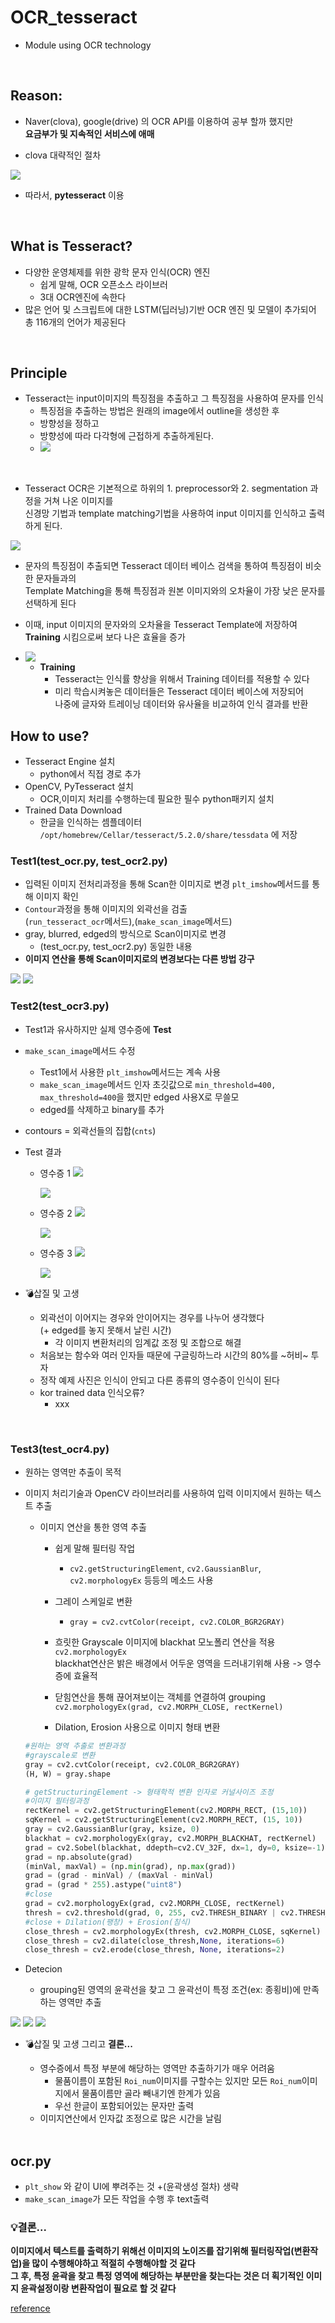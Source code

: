 # OCR_tesseract
- Module using OCR technology

<br/>

## Reason:
- Naver(clova), google(drive) 의 OCR API를 이용하여 공부 할까 했지만
<br> **요금부가 및 지속적인 서비스에 애매**

- clova 대략적인 절차
<img src="imagefile/1.jpeg">

- 따라서, **pytesseract** 이용

<br/>

## What is Tesseract?
- 다양한 운영체제를 위한 광학 문자 인식(OCR) 엔진
  - 쉽게 말해, OCR 오픈소스 라이브러
  - 3대 OCR엔진에 속한다
- 많은 언어 및 스크립트에 대한 LSTM(딥러닝)기반 OCR 엔진 및 모델이 추가되어 총 116개의 언어가 제공된다

<br/>

## Principle
- Tesseract는 input이미지의 특징점을 추출하고 그 특징점을 사용하여 문자를 인식
  - 특징점을 추출하는 방법은 원래의 image에서 outline을 생성한 후
  - 방향성을 정하고
  - 방향성에 따라 다각형에 근접하게 추출하게된다.
  - <img src="imagefile/11.png">

<br/>

- Tesseract OCR은 기본적으로 하위의 1. preprocessor와 2. segmentation 과정을 거쳐 나온 이미지를<br> 신경망 기법과 template matching기법을 사용하여 input 이미지를 인식하고 출력하게 된다.

<img src="imagefile/10.png">

<br/>

  - 문자의 특징점이 추출되면 Tesseract 데이터 베이스 검색을 통하여 특징점이 비슷한 문자들과의 <br>Template Matching을 통해 특징점과 원본 이미지와의 오차율이 가장 낮은 문자를 선택하게 된다
  - 이때, input 이미지의 문자와의 오차율을 Tesseract Template에 저장하여 **Training** 시킴으로써 보다 나은 효율을 증가

  - <img src="imagefile/12.png">

    - **Training**
      - Tesseract는 인식률 향상을 위해서 Training 데이터를 적용할 수 있다
      - 미리 학습시켜놓은 데이터들은 Tesseract 데이터 베이스에 저장되어<br> 나중에 글자와 트레이닝 데이터와 유사율을 비교하여 인식 결과를 반환

## How to use?
- Tesseract Engine 설치
  - python에서 직접 경로 추가
- OpenCV, PyTesseract 설치
  - OCR,이미지 처리를 수행하는데 필요한 필수 python패키지 설치
- Trained Data Download
  - 한글을 인식하는 셈플데이터 `/opt/homebrew/Cellar/tesseract/5.2.0/share/tessdata` 에 저장


### Test1(test_ocr.py, test_ocr2.py)
- 입력된 이미지 전처리과정을 통해 Scan한 이미지로 변경 `plt_imshow`메서드를 통해 이미지 확인
- `Contour`과정을 통해 이미지의 외곽선을 검출<br>(`run_tesseract_ocr`메서드),(`make_scan_image`메서드)
- gray, blurred, edged의 방식으로 Scan이미지로 변경
  - (test_ocr.py, test_ocr2.py) 동일한 내용
- **이미지 연산을 통해 Scan이미지로의 변경보다는 다른 방법 강구**

<img src="imagefile/2.png">

<img src="imagefile/3.png">
<br/>

### Test2(test_ocr3.py)
- Test1과 유사하지만 실제 영수증에 **Test**
- `make_scan_image`메서드 수정
  - Test1에서 사용한 `plt_imshow`메서드는 계속 사용
  - `make_scan_image`메서드 인자 초깃값으로 `min_threshold=400, max_threshold=400`을 했지만 edged 사용X로 무쓸모
  - edged를 삭제하고 binary를 추가
- contours = 외곽선들의 집합(`cnts`)

- Test 결과
  - 영수증 1
    <img src="imagefile/4.png">

    <img src="imagefile/5.png">
  - 영수증 2
    <img src="imagefile/6.png">

    <img src="imagefile/7.png">
  - 영수증 3
    <img src="imagefile/8.png">

    <img src="imagefile/9.png">


- 💣삽질 및 고생
  - 외곽선이 이어지는 경우와 안이어지는 경우를 나누어 생각했다<br>(+ edged를 놓지 못해서 날린 시간)
    - 각 이미지 변환처리의 임계값 조정 및 조합으로 해결
  - 처음보는 함수와 여러 인자들 때문에 구글링하느라 시간의 80%를 ~허비~ 투자
  - 정작 예제 사진은 인식이 안되고 다른 종류의 영수증이 인식이 된다
  - kor trained data 인식오류?
    - xxx

<br/>


### Test3(test_ocr4.py)
- 원하는 영역만 추출이 목적
- 이미지 처리기술과 OpenCV 라이브러리를 사용하여 입력 이미지에서 원하는 텍스트 추출
  - 이미지 연산을 통한 영역 추출
    - 쉽게 말해 필터링 작업
      - `cv2.getStructuringElement`, `cv2.GaussianBlur`, `cv2.morphologyEx` 등등의 메소드 사용

    - 그레이 스케일로 변환
      - `gray = cv2.cvtColor(receipt, cv2.COLOR_BGR2GRAY)`

    - 흐릿한 Grayscale 이미지에 blackhat 모노폴리 연산을 적용 `cv2.morphologyEx`<br> blackhat연산은 밝은 배경에서 어두운 영역을 드러내기위해 사용 -> 영수증에 효율적
    - 닫힘연산을 통해 끊어져보이는 객체를 연결하여 grouping `cv2.morphologyEx(grad, cv2.MORPH_CLOSE, rectKernel)`
    - Dilation, Erosion 사용으로 이미지 형태 변환

  ``` python
  #원하는 영역 추출로 변환과정
  #grayscale로 변환
  gray = cv2.cvtColor(receipt, cv2.COLOR_BGR2GRAY)
  (H, W) = gray.shape

  # getStructuringElement -> 형태학적 변환 인자로 커널사이즈 조정
  #이미지 필터링과정
  rectKernel = cv2.getStructuringElement(cv2.MORPH_RECT, (15,10))
  sqKernel = cv2.getStructuringElement(cv2.MORPH_RECT, (15, 10))
  gray = cv2.GaussianBlur(gray, ksize, 0)
  blackhat = cv2.morphologyEx(gray, cv2.MORPH_BLACKHAT, rectKernel)
  grad = cv2.Sobel(blackhat, ddepth=cv2.CV_32F, dx=1, dy=0, ksize=-1)
  grad = np.absolute(grad)
  (minVal, maxVal) = (np.min(grad), np.max(grad))
  grad = (grad - minVal) / (maxVal - minVal)
  grad = (grad * 255).astype("uint8")
  #close
  grad = cv2.morphologyEx(grad, cv2.MORPH_CLOSE, rectKernel)
  thresh = cv2.threshold(grad, 0, 255, cv2.THRESH_BINARY | cv2.THRESH_OTSU)[1]
  #close + Dilation(팽창) + Erosion(침식)
  close_thresh = cv2.morphologyEx(thresh, cv2.MORPH_CLOSE, sqKernel)
  close_thresh = cv2.dilate(close_thresh,None, iterations=6)
  close_thresh = cv2.erode(close_thresh, None, iterations=2)
  ```

- Detecion
  - grouping된 영역의 윤곽선을 찾고 그 윤곽선이 특정 조건(ex: 종횡비)에 만족하는 영역만 추출
    
<img src="imagefile/13.png">

<img src="imagefile/14.png">

<img src="imagefile/15.png">


- 💣삽질 및 고생 그리고 **결론...**
  - 영수증에서 특정 부분에 해당하는 영역만 추출하기가 매우 어려움
    - 물품이름이 포함된 `Roi_num`이미지를 구할수는 있지만 모든 `Roi_num`이미지에서 물품이름만 골라 빼내기엔 한계가 있음
    - 우선 한글이 포함되어있는 문자만 출력 
  - 이미지연산에서 인자값 조정으로 많은 시간을 날림
  
  <br/>


## ocr.py
- `plt_show` 와 같이 UI에 뿌려주는 것 +(윤곽생성 절차) 생략
- `make_scan_image`가 모든 작업을 수행 후 text출력  


### 💡결론...

**이미지에서 텍스트를 출력하기 위해선 이미지의 노이즈를 잡기위해 필터링작업(변환작업)을 많이 수행해야하고 적절히 수행해야할 것 같다 <br>그 후, 특정 윤곽을 찾고 특정 영역에 해당하는 부분만을 찾는다는 것은 더 획기적인 이미지 윤곽설정이랑 변환작업이 필요로 할 것 같다**

    
[reference](https://yunwoong.tistory.com/72?category=902345) 


